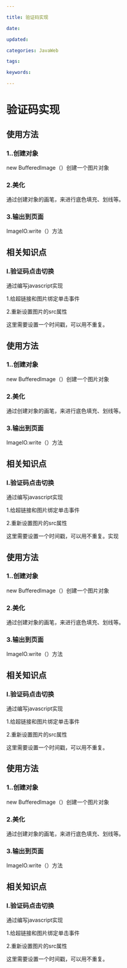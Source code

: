 ```yaml
---

title: 验证码实现

date: 

updated: 

categories: JavaWeb

tags: 

keywords: 

---
```

# 验证码实现



## 使用方法

### 1..创建对象

new BufferedImage（）创建一个图片对象

### 2.美化

通过创建对象的画笔，来进行底色填充、划线等。

### 3.输出到页面

ImageIO.write（）方法

## 相关知识点

### Ⅰ.验证码点击切换

通过编写javascript实现

1.给超链接和图片绑定单击事件

2.重新设置图片的src属性

这里需要设置一个时间戳，可以用不重复。





## 使用方法

### 1..创建对象

new BufferedImage（）创建一个图片对象

### 2.美化

通过创建对象的画笔，来进行底色填充、划线等。

### 3.输出到页面

ImageIO.write（）方法

## 相关知识点

### Ⅰ.验证码点击切换

通过编写javascript实现

1.给超链接和图片绑定单击事件

2.重新设置图片的src属性

这里需要设置一个时间戳，可以用不重复。实现



## 使用方法

### 1..创建对象

new BufferedImage（）创建一个图片对象

### 2.美化

通过创建对象的画笔，来进行底色填充、划线等。

### 3.输出到页面

ImageIO.write（）方法

## 相关知识点

### Ⅰ.验证码点击切换

通过编写javascript实现

1.给超链接和图片绑定单击事件

2.重新设置图片的src属性

这里需要设置一个时间戳，可以用不重复。





## 使用方法

### 1..创建对象

new BufferedImage（）创建一个图片对象

### 2.美化

通过创建对象的画笔，来进行底色填充、划线等。

### 3.输出到页面

ImageIO.write（）方法

## 相关知识点

### Ⅰ.验证码点击切换

通过编写javascript实现

1.给超链接和图片绑定单击事件

2.重新设置图片的src属性

这里需要设置一个时间戳，可以用不重复。